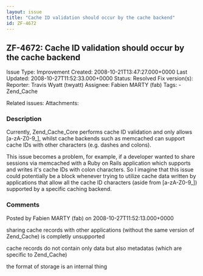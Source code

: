 ```yaml
---
layout: issue
title: "Cache ID validation should occur by the cache backend"
id: ZF-4672
---
```


ZF-4672: Cache ID validation should occur by the cache backend
--------------------------------------------------------------

 Issue Type: Improvement Created: 2008-10-21T13:47:27.000+0000 Last Updated: 2008-10-27T11:52:33.000+0000 Status: Resolved Fix version(s): 
 Reporter:  Travis Wyatt (twyatt)  Assignee:  Fabien MARTY (fab)  Tags: - Zend\_Cache
 
 Related issues: 
 Attachments: 
### Description

Currently, Zend\_Cache\_Core performs cache ID validation and only allows [a-zA-Z0-9\_], whilst cache backends such as memcached can support cache IDs with other characters (e.g. dashes and colons).

This issue becomes a problem, for example, if a developer wanted to share sessions via memcached with a Ruby on Rails application which supports and writes it's cache IDs with colon characters. So I imagine that this issue could potentially be a block whenever trying to utilize cache data written by applications that allow all the cache ID characters (aside from [a-zA-Z0-9\_]) supported by a specific caching backend.

 

 

### Comments

Posted by Fabien MARTY (fab) on 2008-10-27T11:52:13.000+0000

sharing cache records with other applications (without the same version of Zend\_Cache) is completly unsupported

cache records do not contain only data but also metadatas (which are specific to Zend\_Cache)

the format of storage is an internal thing

 

 
